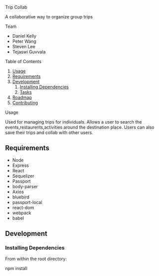Trip Collab

A collaborative way to organize group trips

Team

  - Daniel Kelly
  - Peter Wang
  - Steven Lee
  - Tejaswi Guvvala

Table of Contents

1. [Usage](#Usage)
1. [Requirements](#requirements)
1. [Development](#development)
    1. [Installing Dependencies](#installing-dependencies)
    1. [Tasks](#tasks)
1. [Roadmap](#roadmap)
1. [Contributing](#contributing)

Usage

Used for managing trips for individuals. Allows a user to search the events,restaurents,activities around the destination place. Users can also save their trips and collab with other users.

## Requirements

* Node
* Express
* React
* Sequelizer
* Passport
* body-parser
* Axios
* bluebird
* passport-local
* react-dom
* webpack
* babel

## Development

### Installing Dependencies

From within the root directory:

npm install
